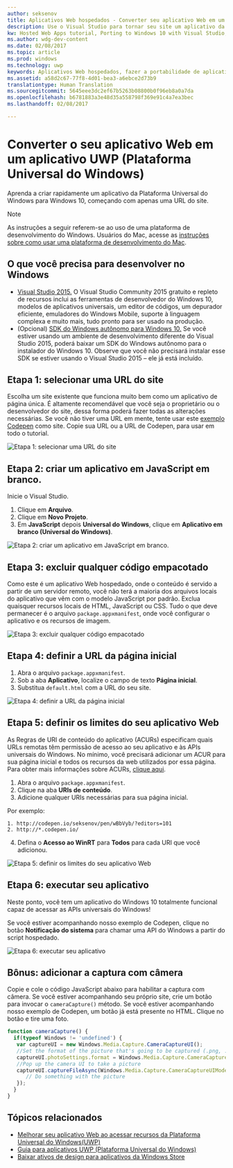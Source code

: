 ```yaml
---
author: seksenov
title: Aplicativos Web hospedados - Converter seu aplicativo Web em um aplicativo do Windows usando o Visual Studio
description: Use o Visual Studio para tornar seu site um aplicativo da Plataforma Universal do Windows (UWP) para Windows 10.
kw: Hosted Web Apps tutorial, Porting to Windows 10 with Visual Studio, How to convert website to Windows, How to add website to Windows Store, Packaging web application for Microsoft Store, Test Windows 10 native features and runtime APIs with CodePen, How to use Windows Cortana Live Tiles Built-in Camera on my Website with remote JavaScript
ms.author: wdg-dev-content
ms.date: 02/08/2017
ms.topic: article
ms.prod: windows
ms.technology: uwp
keywords: Aplicativos Web hospedados, fazer a portabilidade de aplicativos web para o Windows 10, converter o site para o Windows, empacotamento de aplicativos web para a Windows Store
ms.assetid: a58d2c67-77f8-4d01-bea3-a6ebce2d73b9
translationtype: Human Translation
ms.sourcegitcommit: 5645eee3dc2ef67b5263b08800b0f96eb8a0a7da
ms.openlocfilehash: b6781883a3e48d35a558798f369e91c4a7ea3bec
ms.lasthandoff: 02/08/2017

---
```


# <a name="convert-your-web-application-to-a-universal-windows-platform-uwp-app"></a>Converter o seu aplicativo Web em um aplicativo UWP (Plataforma Universal do Windows)

Aprenda a criar rapidamente um aplicativo da Plataforma Universal do Windows para Windows 10, começando com apenas uma URL do site. 

> [!NOTE]
> As instruções a seguir referem-se ao uso de uma plataforma de desenvolvimento do Windows. Usuários do Mac, acesse as [instruções sobre como usar uma plataforma de desenvolvimento do Mac](./hwa-create-mac.md).

## <a name="what-you-need-to-develop-on-windows"></a>O que você precisa para desenvolver no Windows

- [Visual Studio 2015.](https://www.visualstudio.com/) O Visual Studio Community 2015 gratuito e repleto de recursos inclui as ferramentas de desenvolvedor do Windows 10, modelos de aplicativos universais, um editor de códigos, um depurador eficiente, emuladores do Windows Mobile, suporte à linguagem complexa e muito mais, tudo pronto para ser usado na produção.
- (Opcional) [SDK do Windows autônomo para Windows 10.](https://dev.windows.com/downloads/windows-10-sdk) Se você estiver usando um ambiente de desenvolvimento diferente do Visual Studio 2015, poderá baixar um SDK do Windows autônomo para o instalador do Windows 10. Observe que você não precisará instalar esse SDK se estiver usando o Visual Studio 2015 – ele já está incluído.

## <a name="step-1-pick-a-website-url"></a>Etapa 1: selecionar uma URL do site
Escolha um site existente que funciona muito bem como um aplicativo de página única. É altamente recomendável que você seja o proprietário ou o desenvolvedor do site, dessa forma poderá fazer todas as alterações necessárias. Se você não tiver uma URL em mente, tente usar este [exemplo Codepen](http://codepen.io/seksenov/pen/wBbVyb/?editors=101) como site. Copie sua URL ou a URL de Codepen, para usar em todo o tutorial. 

![Etapa 1: selecionar uma URL do site](images/hwa-to-uwp/windows_step1.png)

## <a name="step-2-create-a-blank-javascript-app"></a>Etapa 2: criar um aplicativo em JavaScript em branco.

Inicie o Visual Studio.
1. Clique em **Arquivo**.
2. Clique em **Novo Projeto**.
3. Em **JavaScript** depois **Universal do Windows**, clique em **Aplicativo em branco (Universal do Windows)**.

![Etapa 2: criar um aplicativo em JavaScript em branco.](images/hwa-to-uwp/windows_step2.png)

## <a name="step-3-delete-any-packaged-code"></a>Etapa 3: excluir qualquer código empacotado

Como este é um aplicativo Web hospedado, onde o conteúdo é servido a partir de um servidor remoto, você não terá a maioria dos arquivos locais do aplicativo que vêm com o modelo JavaScript por padrão. Exclua quaisquer recursos locais de HTML, JavaScript ou CSS. Tudo o que deve permanecer é o arquivo `package.appxmanifest`, onde você configurar o aplicativo e os recursos de imagem.

![Etapa 3: excluir qualquer código empacotado](images/hwa-to-uwp/windows_step3.png)

## <a name="step-4-set-the-start-page-url"></a>Etapa 4: definir a URL da página inicial

1. Abra o arquivo `package.appxmanifest`.
2. Sob a aba **Aplicativo**, localize o campo de texto **Página inicial**.
3. Substitua `default.html` com a URL do seu site.

![Etapa 4: definir a URL da página inicial](images/hwa-to-uwp/windows_step4.png)

## <a name="step-5-define-the-boundaries-of-your-web-app"></a>Etapa 5: definir os limites do seu aplicativo Web

As Regras de URI de conteúdo do aplicativo (ACURs) especificam quais URLs remotas têm permissão de acesso ao seu aplicativo e às APIs universais do Windows. No mínimo, você precisará adicionar um ACUR para sua página inicial e todos os recursos da web utilizados por essa página. Para obter mais informações sobre ACURs, [clique aqui](./hwa-access-features.md).
1. Abra o arquivo `package.appxmanifest`.
2. Clique na aba **URIs de conteúdo**.
3. Adicione qualquer URIs necessárias para sua página inicial.

Por exemplo:
```
1. http://codepen.io/seksenov/pen/wBbVyb/?editors=101
2. http://*.codepen.io/
```
4. Defina o **Acesso ao WinRT** para **Todos** para cada URI que você adicionou.

![Etapa 5: definir os limites do seu aplicativo Web](images/hwa-to-uwp/windows_step5.png)

## <a name="step-6-run-your-app"></a>Etapa 6: executar seu aplicativo

Neste ponto, você tem um aplicativo do Windows 10 totalmente funcional capaz de acessar as APIs universais do Windows!

Se você estiver acompanhando nosso exemplo de Codepen, clique no botão **Notificação do sistema** para chamar uma API do Windows a partir do script hospedado.

![Etapa 6: executar seu aplicativo](images/hwa-to-uwp/windows_step6.png)

## <a name="bonus-add-camera-capture"></a>Bônus: adicionar a captura com câmera

Copie e cole o código JavaScript abaixo para habilitar a captura com câmera. Se você estiver acompanhando seu próprio site, crie um botão para invocar o `cameraCapture()` método. Se você estiver acompanhando nosso exemplo de Codepen, um botão já está presente no HTML. Clique no botão e tire uma foto.

```JavaScript
function cameraCapture() {
  if(typeof Windows != 'undefined') {
   var captureUI = new Windows.Media.Capture.CameraCaptureUI();
   //Set the format of the picture that's going to be captured (.png, .jpg, ...)
   captureUI.photoSettings.format = Windows.Media.Capture.CameraCaptureUIPhotoFormat.png;
   //Pop up the camera UI to take a picture
   captureUI.captureFileAsync(Windows.Media.Capture.CameraCaptureUIMode.photo).then(function (capturedItem) {
      // Do something with the picture
   });
  }
}
```

## <a name="related-topics"></a>Tópicos relacionados

- [Melhorar seu aplicativo Web ao acessar recursos da Plataforma Universal do Windows(UWP)](hwa-access-features.md)
- [Guia para aplicativos UWP (Plataforma Universal do Windows)](http://go.microsoft.com/fwlink/p/?LinkID=397871)
- [Baixar ativos de design para aplicativos da Windows Store](https://msdn.microsoft.com/library/windows/apps/xaml/bg125377.aspx)

